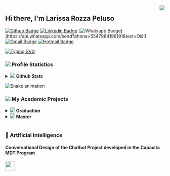 <img align="right" src="https://visitor-badge.laobi.icu/badge?page_id=larissapeluso.visitor-badgee&color=green&style=flat-square">

## Hi there, I'm Larissa Rozza Peluso

[![Github Badge](https://img.shields.io/badge/-Github-000?style=flat-square&logo=Github&logoColor=white&link=https://github.com/larissapeluso)](https://github.com/larissapeluso)
[![Linkedin Badge](https://img.shields.io/badge/-LinkedIn-blue?style=flat-square&logo=Linkedin&logoColor=white&link=https://www.linkedin.com/in/larissa-rozza-peluso/)](https://www.linkedin.com/in/larissa-rozza-peluso/)
[![Whatsapp Badge](https://img.shields.io/badge/-Whatsapp-4CA143?style=flat-square&labelColor=4CA143&logo=whatsapp&logoColor=white&link=https://api.whatsapp.com/send?phone=5547984196191&text=Olá!)](https://api.whatsapp.com/send?phone=5547984196191&text=Olá!)
[![Gmail Badge](https://img.shields.io/badge/-Gmail-c14438?style=flat-square&logo=Gmail&logoColor=white&link=mailto:larissarozza@gmail.com)](mailto:larissarozza@gmail.com)
[![Hotmail Badge](https://img.shields.io/badge/-Hotmail-0078D4?style=flat-square&logo=microsoft-outlook&logoColor=white&link=mailto:larissa.rozza1993@hotmail.com)](mailto:larissa.rozza1993@hotmail.com)

<!-- <img src="https://user-images.githubusercontent.com/12896018/147711344-0b319afa-ac61-4a8b-a321-f14f1add0635.gif" align="right" width="150px">
 -->
 
<p align="left">
  <a href="https://readme-typing-svg.herokuapp.com?color=DC143C&lines=Bachelor+in+Information+Systems;Developer+Chatbots+ALTU;Computer+Science+Student)]></a>
</p>
           
[![Typing SVG](https://readme-typing-svg.herokuapp.com?color=DC143C&lines=Bachelor+in+Information+Systems;Developer+Chatbots+ALTU;Computer+Science+Student)](https://git.io/typing-svg)
           
### <a href="#"><img src="https://img.icons8.com/color/50/000000/futures--v2.png"/></a> Profile Statistics  
                                                                                 
<details>	
  <summary><b>  <a href="#"><img src="https://img.icons8.com/ios/50/000000/github--v2.png"/></a> Github Stats</b></summary>
  <img height="180em" src="https://github-readme-stats.vercel.app/api?username=larissapeluso&show_icons=true&count_private=true&theme=radical&hide_border=true&show_icons=true&custom_title=Larissa%20Rozza%20Peluso's%20Github%20Stats"/>
  <img height="180em" src="https://github-readme-stats.vercel.app/api/top-langs/?username=larissapeluso&layout=compact&langs_count=7&theme=radical"/>
  <br/>
</details>

![Snake animation](https://github.com/larissapeluso/larissapeluso/blob/output/github-contribution-grid-snake.svg)

### <a href="#"><img src="https://img.icons8.com/ios/24/000000/code.png"/></a> My Academic Projects
<details>
  <summary><b> <a href="#"><img src="https://img.icons8.com/ios-filled/24/000000/university.png"/></a> Graduation</b></summary>
  <table>
    <thead align="center">
      <tr border: none;>
	       <td><b><a href="#"></a>Projects</b></td>
        <td><b><a href="#"></a>Repositories</b></td>
      </tr>
    </thead>
    <tbody>
      <tr>
      	 <td><a href="https://github.com/larissapeluso/robotics-for-the-study-of-algorithms"><b>TCC</b></a></td>
      	 <td><a href="https://github.com/larissapeluso/robotics-for-the-study-of-algorithms"><img src="https://github-readme-stats.vercel.app/api/pin/?username=larissapeluso&repo=robotics-for-the-study-of-algorithms&icon_color=79ff97&text_color=FFC0CB&bg_color=90001F"/></td>
      </tr>
      <tr>
        <td><a href="https://github.com/larissapeluso/sample-phonegap-audio"><b>Programação para Dispositivos Móveis</b></a></td>
      	 <td><a href="https://github.com/larissapeluso/sample-phonegap-audio"><img src="https://github-readme-stats.vercel.app/api/pin/?username=larissapeluso&repo=sample-phonegap-audio&icon_color=79ff97&text_color=FFC0CB&bg_color=90001F"/></td>
      </tr>
    </tbody>
  </table>
  <br />
</details>

<details>
  <summary><b> <a href="#"><img src="https://img.icons8.com/ios-filled/24/000000/student-female.png"/></a> Master</b></summary>
  <table>
    <thead align="center">
      <tr border: none;>
	       <td><b><a href="#"></a>Projects</b></td>
        <td><b><a href="#"></a>Repositories</b></td>
      </tr>
    </thead>
    <tbody>
      <tr>
      	 <td><a href="https://github.com/larissapeluso/dissertacao"><b>Dissertação</b></a></td>
      	 <td><a href="https://github.com/larissapeluso/dissertacao"><img src="https://github-readme-stats.vercel.app/api/pin/?username=larissapeluso&repo=dissertacao&icon_color=79ff97&text_color=FFC0CB&bg_color=90001F"/></td>
      </tr>
    </tbody>
  </table>
  <br />
</details>

<br/>

### 🤖 Artificial Intelligence

#### Conversational Design of the Chatbot Project developed in the Capacita MDT Program
<p>
  <a href="https://miro.com/app/board/o9J_lXYOAhc=/?invite_link_id=569581883249">
    <img
      height="30"
      src="https://lanum.com.br/images/logos/miro.svg"
    />
  </a>
</p>

<br/>

<!--
**larissapeluso/larissapeluso** is a ✨ _special_ ✨ repository because its `README.md` (this file) appears on your GitHub profile.

Here are some ideas to get you started:

- 🔭 I’m currently working on ...
- 🌱 I’m currently learning ...
- 👯 I’m looking to collaborate on ...
- 🤔 I’m looking for help with ...
- 💬 Ask me about ...
- 📫 How to reach me: ...
- 😄 Pronouns: ...
- ⚡ Fun fact: ...
-->
